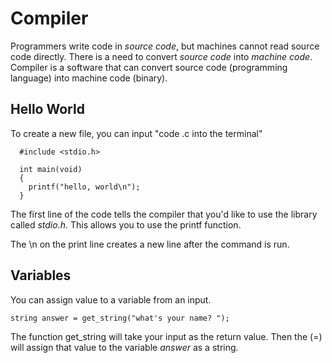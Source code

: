 # Compiler
Programmers write code in *source code*, but machines cannot read source code directly. There is a need to convert *source code* into *machine code*. Compiler is a software that can convert source code (programming language) into machine code (binary).

## Hello World
To create a new file, you can input "code <name>.c into the terminal"
 
```
  #include <stdio.h>
  
  int main(void)
  {
    printf("hello, world\n");
  }
```
The first line of the code tells the compiler that you'd like to use the library called *stdio.h*. This allows you to use the printf function.

The \n on the print line creates a new line after the command is run.

 ## Variables
 You can assign value to a variable from an input.
 
 ```
 string answer = get_string("what's your name? ");
 
 ```
 The function get_string will take your input as the return value. Then the (=) will assign that value to the variable *answer* as a string.
